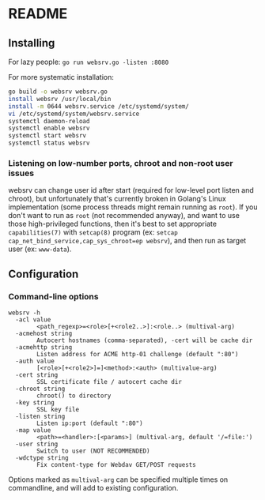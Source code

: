 # README

## Installing

For lazy people: `go run websrv.go -listen :8080`

For more systematic installation:
```sh
go build -o websrv websrv.go
install websrv /usr/local/bin
install -m 0644 websrv.service /etc/systemd/system/
vi /etc/systemd/system/websrv.service
systemctl daemon-reload
systemctl enable websrv
systemctl start websrv
systemctl status websrv
```

### Listening on low-number ports, chroot and non-root user issues

websrv can change user id after start (required for low-level port listen and chroot), but unfortunately that's currently broken in Golang's Linux implementation (some process threads might remain running as `root`). If you don't want to run as `root` (not recommended anyway), and want to use those high-privileged functions, then it's best to set appropriate `capabilities(7)` with `setcap(8)` program (ex: `setcap cap_net_bind_service,cap_sys_chroot=ep websrv`), and then run as target user (ex: `www-data`).

## Configuration

### Command-line options

```
websrv -h
  -acl value
    	<path_regexp>=<role>[+<role2..>]:<role..> (multival-arg)
  -acmehost string
    	Autocert hostnames (comma-separated), -cert will be cache dir
  -acmehttp string
    	Listen address for ACME http-01 challenge (default ":80")
  -auth value
    	[<role>[+<role2>]=]<method>:<auth> (multivalue-arg)
  -cert string
    	SSL certificate file / autocert cache dir
  -chroot string
    	chroot() to directory
  -key string
    	SSL key file
  -listen string
    	Listen ip:port (default ":80")
  -map value
    	<path>=<handler>:[<params>] (multival-arg, default '/=file:')
  -user string
    	Switch to user (NOT RECOMMENDED)
  -wdctype string
    	Fix content-type for Webdav GET/POST requests
```
Options marked as `multival-arg` can be specified multiple times on commandline, and will add to existing configuration.
